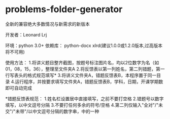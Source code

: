 # problems-folder-generator

全新的兼容绝大多数情况与新需求的新版本
 
开发者：Leonard
       Lrj

环境：python 3.0+
依赖库：
python-docx
xlrd(建议1.0.0或1.2.0版本,过高版本将不可用)

使用方法：
1.将讲义题目整齐截图，按题号标注图片名，均以2位数字为名（如01，08，15，36），整理至文件夹A
2.将反馈表以第一列姓名，第二列错题，第一行写表头的格式规范填写*
3.将讲义文件夹A，错题反馈表B，本程序置于同一目录
4.运行程序，并按要求填写文件夹A，错题反馈表B，学科，日期，开课学期数即可自动完成


*错题反馈表规范：
1.姓名栏设置居中直接填写，之前不要打空格
2.错题号以数字填写，以中文逗号分隔
3.不要打任何多余的符号/空格
4.第二列仅输入"全对"/"未交"/"未带"/以中文逗号分隔的数字串，中的一种


